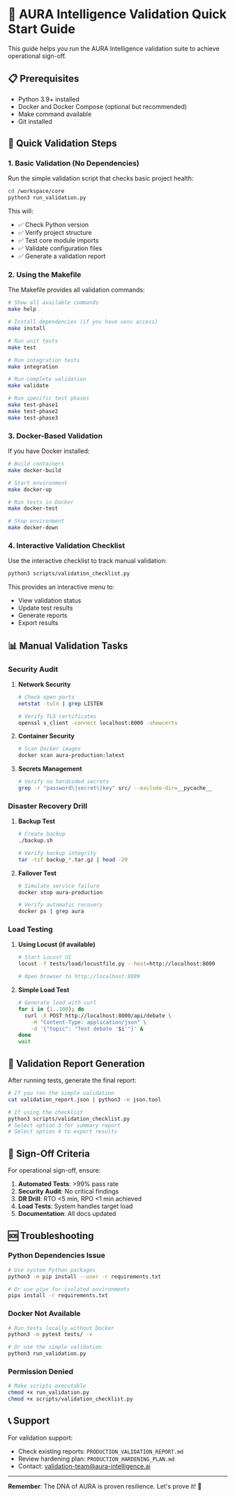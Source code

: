 # 🚀 AURA Intelligence Validation Quick Start Guide

This guide helps you run the AURA Intelligence validation suite to achieve operational sign-off.

## 📋 Prerequisites

- Python 3.9+ installed
- Docker and Docker Compose (optional but recommended)
- Make command available
- Git installed

## 🎯 Quick Validation Steps

### 1. Basic Validation (No Dependencies)

Run the simple validation script that checks basic project health:

```bash
cd /workspace/core
python3 run_validation.py
```

This will:
- ✅ Check Python version
- ✅ Verify project structure
- ✅ Test core module imports
- ✅ Validate configuration files
- ✅ Generate a validation report

### 2. Using the Makefile

The Makefile provides all validation commands:

```bash
# Show all available commands
make help

# Install dependencies (if you have venv access)
make install

# Run unit tests
make test

# Run integration tests
make integration

# Run complete validation
make validate

# Run specific test phases
make test-phase1
make test-phase2
make test-phase3
```

### 3. Docker-Based Validation

If you have Docker installed:

```bash
# Build containers
make docker-build

# Start environment
make docker-up

# Run tests in Docker
make docker-test

# Stop environment
make docker-down
```

### 4. Interactive Validation Checklist

Use the interactive checklist to track manual validation:

```bash
python3 scripts/validation_checklist.py
```

This provides an interactive menu to:
- View validation status
- Update test results
- Generate reports
- Export results

## 📊 Manual Validation Tasks

### Security Audit

1. **Network Security**
   ```bash
   # Check open ports
   netstat -tuln | grep LISTEN
   
   # Verify TLS certificates
   openssl s_client -connect localhost:8000 -showcerts
   ```

2. **Container Security**
   ```bash
   # Scan Docker images
   docker scan aura-production:latest
   ```

3. **Secrets Management**
   ```bash
   # Verify no hardcoded secrets
   grep -r "password\|secret\|key" src/ --exclude-dir=__pycache__
   ```

### Disaster Recovery Drill

1. **Backup Test**
   ```bash
   # Create backup
   ./backup.sh
   
   # Verify backup integrity
   tar -tzf backup_*.tar.gz | head -20
   ```

2. **Failover Test**
   ```bash
   # Simulate service failure
   docker stop aura-production
   
   # Verify automatic recovery
   docker ps | grep aura
   ```

### Load Testing

1. **Using Locust (if available)**
   ```bash
   # Start Locust UI
   locust -f tests/load/locustfile.py --host=http://localhost:8000
   
   # Open browser to http://localhost:8089
   ```

2. **Simple Load Test**
   ```bash
   # Generate load with curl
   for i in {1..100}; do
     curl -X POST http://localhost:8000/api/debate \
       -H "Content-Type: application/json" \
       -d '{"topic": "Test debate '$i'"}' &
   done
   wait
   ```

## 📝 Validation Report Generation

After running tests, generate the final report:

```bash
# If you ran the simple validation
cat validation_report.json | python3 -m json.tool

# If using the checklist
python3 scripts/validation_checklist.py
# Select option 3 for summary report
# Select option 4 to export results
```

## 🎯 Sign-Off Criteria

For operational sign-off, ensure:

1. **Automated Tests**: >99% pass rate
2. **Security Audit**: No critical findings
3. **DR Drill**: RTO <5 min, RPO <1 min achieved
4. **Load Tests**: System handles target load
5. **Documentation**: All docs updated

## 🆘 Troubleshooting

### Python Dependencies Issue
```bash
# Use system Python packages
python3 -m pip install --user -r requirements.txt

# Or use pipx for isolated environments
pipx install -r requirements.txt
```

### Docker Not Available
```bash
# Run tests locally without Docker
python3 -m pytest tests/ -v

# Or use the simple validation
python3 run_validation.py
```

### Permission Denied
```bash
# Make scripts executable
chmod +x run_validation.py
chmod +x scripts/validation_checklist.py
```

## 📞 Support

For validation support:
- Check existing reports: `PRODUCTION_VALIDATION_REPORT.md`
- Review hardening plan: `PRODUCTION_HARDENING_PLAN.md`
- Contact: validation-team@aura-intelligence.ai

---

**Remember**: The DNA of AURA is proven resilience. Let's prove it! 🚀